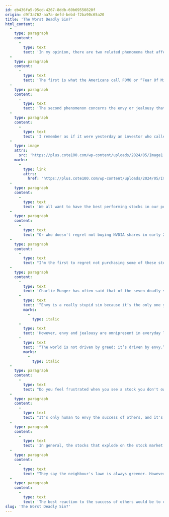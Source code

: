 ```yaml
---
id: eb436fa5-95cd-4267-8ddb-60b69550820f
origin: d9f3a762-aa7a-4efd-bebd-f2ba90c65a20
title: 'The Worst Deadly Sin?'
html_content:
  -
    type: paragraph
    content:
      -
        type: text
        text: 'In my opinion, there are two related phenomena that affect most investors and encourage them to make mistakes.'
  -
    type: paragraph
    content:
      -
        type: text
        text: 'The first is what the Americans call FOMO or “Fear Of Missing Out”, which I would call the “fear of missing the boat”. I believe that too many investors are influenced by this fear of not participating in the rise of stocks or sectors of the future. At the moment, this is probably the case of the phenomenon of artificial intelligence which has driven several technology stocks upwards in recent quarters. A few years ago, it was the cannabis industry’s fear of missing out. In the late 1990s, there was fear of missing out on the Internet revolution. It is often the case that investors feel a bit obliged to invest in the stock market, for fear of missing out on the high returns it has produced in recent months or years.'
  -
    type: paragraph
    content:
      -
        type: text
        text: 'The second phenomenon concerns the envy or jealousy that grips us when we see certain stocks or asset classes that we do not own appreciate strongly.'
  -
    type: paragraph
    content:
      -
        type: text
        text: 'I remember as if it were yesterday an investor who called me several years ago (I think it must have been in the fall of 2018) and who wanted to buy Canopy Growth shares. From memory, he told me something like this: “All my golf buddies have made a fortune in cannabis stocks, and they can’t stop boasting about it! I cannot stand it anymore! I want to buy Canopy Growth shares and take advantage of this windfall!” The stock had experienced quite the rise in the stock market in previous years and was worth almost $600 per share (considering a 1-for-10 reverse split carried out in December 2023). Today it is worth almost $12. We managed to convince him not to invest in the stock, but if he had only listened to his emotions, he would have done so.'
  -
    type: image
    attrs:
      src: 'https://plus.cote100.com/wp-content/uploads/2024/05/Image1.png'
    marks:
      -
        type: link
        attrs:
          href: 'https://plus.cote100.com/wp-content/uploads/2024/05/Image1.png'
  -
    type: paragraph
    content:
      -
        type: text
        text: 'We all want to have the best performing stocks in our portfolio. I know many who are frustrated to see the price of bitcoin at over US$64,000. How can we not be a little envious of those who invested US$5,000 in this cryptocurrency, for example, in December 2016 when it was worth less than $1,000? Such an investment would be worth US$320,000 today.'
  -
    type: paragraph
    content:
      -
        type: text
        text: "Or who doesn't regret not buying NVDIA shares in early 2019, when the stock was worth just over $38? It is now worth more than $875, or 23 times more than five years ago. Or Microsoft? Or Amazon? Or Apple?"
  -
    type: paragraph
    content:
      -
        type: text
        text: "I'm the first to regret not purchasing some of these stocks in the past. In some cases, we analyzed them closely and opted not to invest – costly decisions. We can blame ourselves for not having purchased some of these securities, but we should not blame ourselves for not having purchased all the stocks that are experiencing excellent performance on the stock market!"
  -
    type: paragraph
    content:
      -
        type: text
        text: 'Charlie Munger has often said that of the seven deadly sins, envy is the worst of all: '
      -
        type: text
        text: '“Envy is a really stupid sin because it’s the only one you could never possibly have any fun at. There’s a lot of pain and no fun. Why would you want to get on that trolley?” '
        marks:
          -
            type: italic
      -
        type: text
        text: 'However, envy and jealousy are omnipresent in everyday life and among investors. Still according to Munger, '
      -
        type: text
        text: '“The world is not driven by greed: it’s driven by envy.”'
        marks:
          -
            type: italic
  -
    type: paragraph
    content:
      -
        type: text
        text: "Do you feel frustrated when you see a stock you don't own rise sharply in value? How do you feel when you learn that an investor you know earned returns well above yours last year?"
  -
    type: paragraph
    content:
      -
        type: text
        text: "It's only human to envy the success of others, and it's hard to stop feeling jealous. But this should not make you deviate from your way of investing. The worst thing to do is to let yourself be influenced by envy and abandon your investment philosophy to participate in a “party” that does not suit you. Buying bitcoins or NVDIA shares today without having analyzed them objectively would be a mistake."
  -
    type: paragraph
    content:
      -
        type: text
        text: 'In general, the stocks that explode on the stock market are often those that were the riskiest. Are these the stocks you want to invest in? Also remember that for every stock that appreciates strongly, there is a plethora that appreciates gradually, year after year, without fanfare or trumpet. I bet you have several stocks in your portfolio that have performed well over the past few years. Other investors might be envious of such investments!'
  -
    type: paragraph
    content:
      -
        type: text
        text: "They say the neighbour's lawn is always greener. However, we should realize that our lawn is not so bad!"
  -
    type: paragraph
    content:
      -
        type: text
        text: 'The best reaction to the success of others would be to congratulate them for their good fortune. At the very least, we should be grateful for what we have.'
slug: 'The Worst Deadly Sin?'
---
```

